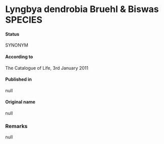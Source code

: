 Lyngbya dendrobia Bruehl & Biswas SPECIES
=======

#### Status
SYNONYM

#### According to
The Catalogue of Life, 3rd January 2011

#### Published in
null

#### Original name
null

### Remarks
null